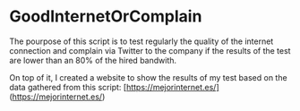# GoodInternetOrComplain
The pourpose of this script is to test regularly the quality of the internet connection and complain via Twitter to the company if the results of the test are lower than an 80% of the hired bandwith.

On top of it, I created a website to show the results of my test based on the data gathered from this script:
[https://mejorinternet.es/] (https://mejorinternet.es/)